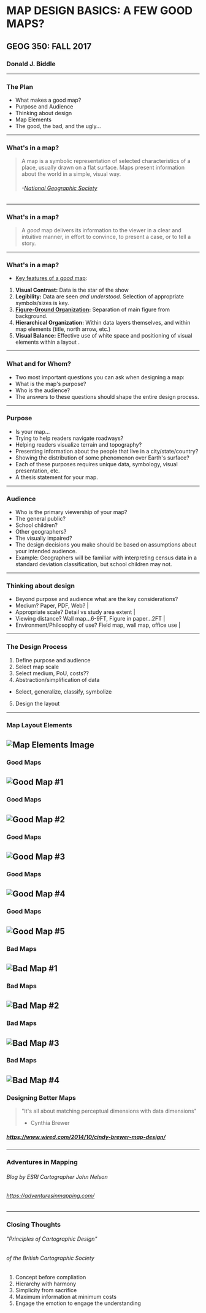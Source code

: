 # MAP DESIGN BASICS: A FEW GOOD MAPS?
## GEOG 350: FALL 2017

### Donald J. Biddle
---
### The Plan
- What makes a good map?
- Purpose and Audience
- Thinking about design
- Map Elements
- The good, the bad, and the ugly...
---
### What's in a map?
 > A map is a symbolic representation of selected characteristics of a place, usually drawn on a flat surface. Maps present information about the world in a simple, visual way.
 > ###### -[National Geographic Society](https://www.nationalgeographic.org/encyclopedia/map/)
---
### What's in a map?
 > A *good* map delivers its information to the viewer in a clear and intuitive manner, in effort to convince, to present a case, or to tell a story. 
---
### What's in a map?
- [Key features of a *good* map](http://www.esri.com/news/arcuser/0112/make-maps-people-want-to-look-at.html):
 1. **Visual Contrast:** Data is the star of the show
 2. **Legibility:** Data are seen *and understood*. Selection of appropriate symbols/sizes is key.
 3. **[Figure-Ground Organization](https://blogs.esri.com/esri/arcgis/2011/02/15/graphic-design-principles-for-mapping-figure-ground-organization/):** Separation of main figure from background. 
 4. **Hierarchical Organization:** Within data layers themselves, and within map elements (title, north arrow, etc.)
 5. **Visual Balance:** Effective use of white space and positioning of visual elements within a layout .
---
### What and for Whom?
- Two most important questions you can ask when designing a map: 
 - What is the map's purpose?
 - Who is the audience? 
- The answers to these questions should shape the entire design process.
---
### Purpose
- Is your map...
 - Trying to help readers navigate roadways? 
 - Helping readers visualize terrain and topography?
 - Presenting information about the people that live in a city/state/country?
 - Showing the distribution of some phenomenon over Earth's surface? 
- Each of these purposes requires unique data, symbology, visual presentation, etc. 
- A thesis statement for your map.
---
### Audience
- Who is the primary viewership of your map?
 - The general public?
 - School children? 
 - Other geographers? 
 - The visually impaired?
- The design decisions you make should be based on assumptions about your intended audience.
- Example: Geographers will be familiar with interpreting census data in a standard deviation classification, but school children may not.  
---
### Thinking about design
- Beyond purpose and audience what are the key considerations?
 - Medium? Paper, PDF, Web? |
 - Appropriate scale? Detail vs study area extent |
 - Viewing distance? Wall map...6-9FT, Figure in paper...2FT |
 - Environment/Philosophy of use? Field map, wall map, office use |
---
### The Design Process
1. Define purpose and audience 
2. Select map scale 
3. Select medium, PoU, costs?? 
4. Abstraction/simplification of data 
 - Select, generalize, classify, symbolize 
5. Design the layout 
---
### Map Layout Elements
![Map Elements Image](images/mapelements.jpg)
---
### Good Maps
![Good Map #1](images/goodmap.jpg)
---
### Good Maps
![Good Map #2](images/goodmap2.png)
---
### Good Maps
![Good Map #3](images/goodmap4.png)
---
### Good Maps
![Good Map #4](images/goodmap3.png)
---
### Good Maps
![Good Map #5](images/goodmap5.gif)
---
### Bad Maps
![Bad Map #1](images/badmap2.png)
---
### Bad Maps
![Bad Map #2](images/badmap3.png)
---
### Bad Maps
![Bad Map #3](images/badmap4.jpg)
---
### Bad Maps
![Bad Map #4](images/badmap1.png)
---
### Designing Better Maps
> "It's all about matching perceptual dimensions with data dimensions" 
> - Cynthia Brewer
##### https://www.wired.com/2014/10/cindy-brewer-map-design/ 
--- 
### Adventures in Mapping
###### Blog by ESRI Cartographer John Nelson
###### https://adventuresinmapping.com/
---
### Closing Thoughts
###### "Principles of Cartographic Design"
###### of the British Cartographic Society
1. Concept before compliation
2. Hierarchy with harmony
3. Simplicity from sacrifice
4. Maximum information at minimum costs
5. Engage the emotion to engage the understanding
